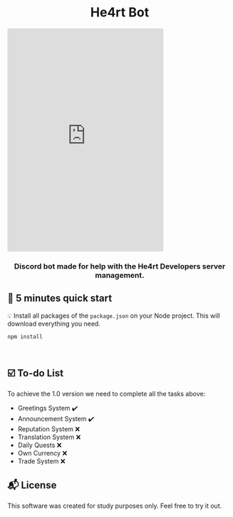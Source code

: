 

<h1 align="center">
  He4rt Bot
</h1>
<iframe src="https://discordapp.com/widget?id=452926217558163456&theme=dark" width="350" height="500" allowtransparency="true" frameborder="0"></iframe>
<h3 align="center">
    Discord bot made for help with the He4rt Developers server management.
</h3> 

## :rocket: 5 minutes quick start

:bulb: Install all packages of the `package.json` on your Node project. This will download everything you need.

```
npm install
```
<br>

## :ballot_box_with_check: To-do List

To achieve the 1.0 version we need to complete all the tasks above:
  - Greetings System :heavy_check_mark:
  - Announcement System :heavy_check_mark:
  - Reputation System :x:
  - Translation System :x:
  - Daily Quests :x:
  - Own Currency :x: 
  - Trade System :x:


## :mailbox_with_mail: License 

This software was created for study purposes only. Feel free to try it out.



